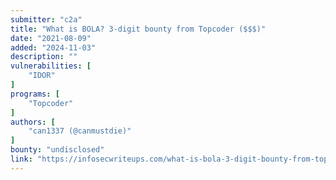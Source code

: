 ```yaml
---
submitter: "c2a"
title: "What is BOLA? 3-digit bounty from Topcoder ($$$)"
date: "2021-08-09"
added: "2024-11-03"
description: ""
vulnerabilities: [
    "IDOR"
]
programs: [
    "Topcoder"
]
authors: [
    "can1337 (@canmustdie)"
]
bounty: "undisclosed"
link: "https://infosecwriteups.com/what-is-bola-3-digit-bounty-from-topcoder-a25e7fae0d64"
---
```




